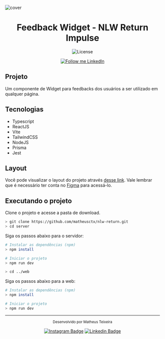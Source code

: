 ![cover](.github/cover.png?style=flat)

<h1 align="center">
	Feedback Widget - NLW Return Impulse
</h1>

<p align="center">
  <img alt="License" src="https://img.shields.io/static/v1?label=license&message=MIT&color=996dff&labelColor=27272a">
</p>

<div align="center">
  <a href="https://www.linkedin.com/in/matheusctx/" target="_blank">
    <img alt="Follow me LinkedIn" src="https://img.shields.io/badge/Follow%20up-matheusctx-000000?style=social&logo=linkedin">
  </a>
</div>

## Projeto

Um componente de Widget para feedbacks dos usuários a ser utilizado em qualquer página.

## Tecnologias

- Typescript
- ReactJS
- Vite
- TailwindCSS
- NodeJS
- Prisma
- Jest

## Layout

Você pode visualizar o layout do projeto através [desse link](https://www.figma.com/community/file/1102912516166573468). Vale lembrar que é necessário ter conta no [Figma](http://figma.com/) para acessá-lo.


## Executando o projeto

Clone o projeto e acesse a pasta de download.

```bash
> git clone https://github.com/matheusctx/nlw-return.git
> cd server
```

Siga os passos abaixo para o servidor:
```bash
# Instalar as dependências (npm)
> npm install

# Iniciar o projeto
> npm run dev
```

```bash
> cd ../web
```

Siga os passos abaixo para a web:
```bash
# Instalar as dependências (npm)
> npm install

# Iniciar o projeto
> npm run dev
```

---

<div align="center">
  <small>Desenvolvido por Matheus Teixeira</small>

  [![Instagram Badge](https://img.shields.io/badge/-matheusctx-996dff?style=flat-square&labelColor=996dff&logo=instagram&logoColor=white&link=https://www.instagram.com/matheusctx/)](https://www.instagram.com/matheusctx/) 
  [![Linkedin Badge](https://img.shields.io/badge/-Matheus%20Teixeira-996dff?style=flat-square&logo=Linkedin&logoColor=white&link=https://www.linkedin.com/in/matheusctx/)](https://www.linkedin.com/in/matheusctx/) 
</div>
